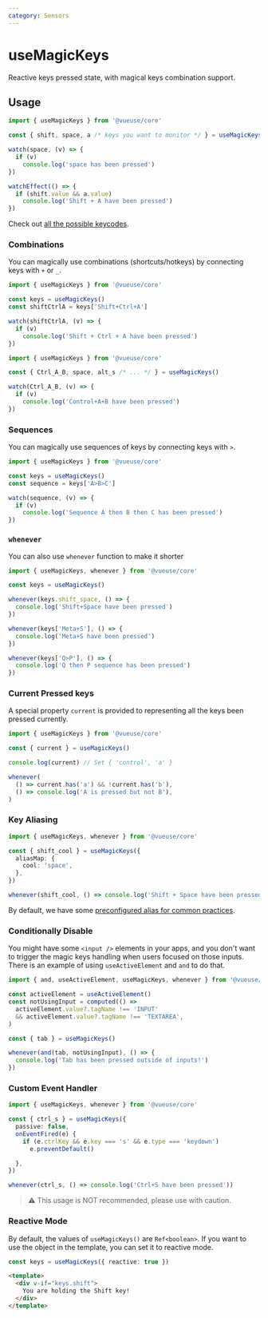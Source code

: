 ```yaml
---
category: Sensors
---
```


# useMagicKeys

Reactive keys pressed state, with magical keys combination support.

<RequiresProxy />

## Usage

```js
import { useMagicKeys } from '@vueuse/core'

const { shift, space, a /* keys you want to monitor */ } = useMagicKeys()

watch(space, (v) => {
  if (v)
    console.log('space has been pressed')
})

watchEffect(() => {
  if (shift.value && a.value)
    console.log('Shift + A have been pressed')
})
```

Check out [all the possible keycodes](https://developer.mozilla.org/en-US/docs/Web/API/KeyboardEvent/code/code_values).

### Combinations

You can magically use combinations (shortcuts/hotkeys) by connecting keys with `+` or `_`.

```ts
import { useMagicKeys } from '@vueuse/core'

const keys = useMagicKeys()
const shiftCtrlA = keys['Shift+Ctrl+A']

watch(shiftCtrlA, (v) => {
  if (v)
    console.log('Shift + Ctrl + A have been pressed')
})
```

```ts
import { useMagicKeys } from '@vueuse/core'

const { Ctrl_A_B, space, alt_s /* ... */ } = useMagicKeys()

watch(Ctrl_A_B, (v) => {
  if (v)
    console.log('Control+A+B have been pressed')
})
```

### Sequences

You can magically use sequences of keys by connecting keys with `>`.

```ts
import { useMagicKeys } from '@vueuse/core'

const keys = useMagicKeys()
const sequence = keys['A>B>C']

watch(sequence, (v) => {
  if (v)
    console.log('Sequence A then B then C has been pressed')
})
```

### `whenever`

You can also use `whenever` function to make it shorter

```ts
import { useMagicKeys, whenever } from '@vueuse/core'

const keys = useMagicKeys()

whenever(keys.shift_space, () => {
  console.log('Shift+Space have been pressed')
})

whenever(keys['Meta+S'], () => {
  console.log('Meta+S have been pressed')
})

whenever(keys['Q>P'], () => {
  console.log('Q then P sequence has been pressed')
})
```

### Current Pressed keys

A special property `current` is provided to representing all the keys been pressed currently.

```ts
import { useMagicKeys } from '@vueuse/core'

const { current } = useMagicKeys()

console.log(current) // Set { 'control', 'a' }

whenever(
  () => current.has('a') && !current.has('b'),
  () => console.log('A is pressed but not B'),
)
```

### Key Aliasing

```ts
import { useMagicKeys, whenever } from '@vueuse/core'

const { shift_cool } = useMagicKeys({
  aliasMap: {
    cool: 'space',
  },
})

whenever(shift_cool, () => console.log('Shift + Space have been pressed'))
```

By default, we have some [preconfigured alias for common practices](https://github.com/vueuse/vueuse/blob/main/packages/core/useMagicKeys/aliasMap.ts).

### Conditionally Disable

You might have some `<input />` elements in your apps, and you don't want to trigger the magic keys handling when users focused on those inputs. There is an example of using `useActiveElement` and `and` to do that.

```ts
import { and, useActiveElement, useMagicKeys, whenever } from '@vueuse/core'

const activeElement = useActiveElement()
const notUsingInput = computed(() =>
  activeElement.value?.tagName !== 'INPUT'
  && activeElement.value?.tagName !== 'TEXTAREA',
)

const { tab } = useMagicKeys()

whenever(and(tab, notUsingInput), () => {
  console.log('Tab has been pressed outside of inputs!')
})
```

### Custom Event Handler

```ts
import { useMagicKeys, whenever } from '@vueuse/core'

const { ctrl_s } = useMagicKeys({
  passive: false,
  onEventFired(e) {
    if (e.ctrlKey && e.key === 's' && e.type === 'keydown')
      e.preventDefault()

  },
})

whenever(ctrl_s, () => console.log('Ctrl+S have been pressed'))
```

> ⚠️ This usage is NOT recommended, please use with caution.

### Reactive Mode

By default, the values of `useMagicKeys()` are `Ref<boolean>`. If you want to use the object in the template, you can set it to reactive mode.

```ts
const keys = useMagicKeys({ reactive: true })
```

```html
<template>
  <div v-if="keys.shift">
    You are holding the Shift key!
  </div>
</template>
```
